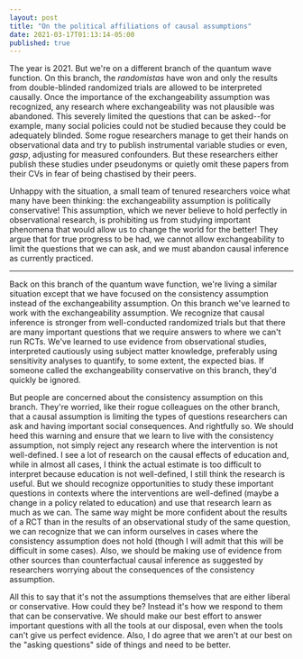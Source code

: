 ```yaml
---
layout: post
title: "On the political affiliations of causal assumptions"
date: 2021-03-17T01:13:14-05:00
published: true
---
```


The year is 2021. But we're on a different branch of the quantum wave function. On this branch, the _randomistas_ have won and only the results from double-blinded randomized trials are allowed to be interpreted causally. Once the importance of the exchangeability assumption was recognized, any research where exchangeability was not plausible was abandoned.  This severely limited the questions that can be asked--for example, many social policies could not be studied because they could be adequately blinded. Some rogue researchers manage to get their hands on observational data and try to publish instrumental variable studies or even, _gasp_, adjusting for measured confounders. But these researchers either publish these studies under pseudonyms or quietly omit these papers from their CVs in fear of being chastised by their peers.

Unhappy with the situation, a small team of tenured researchers voice what many have been thinking: the exchangeability assumption is politically conservative! This assumption, which we never believe to hold perfectly in observational research, is prohibiting us from studying important phenomena that would allow us to change the world for the better! They argue that for true progress to be had, we cannot allow exchangeability to limit the questions that we can ask, and we must abandon causal inference as currently practiced.

***

Back on this branch of the quantum wave function, we're living a similar situation except that we have focused on the consistency assumption instead of the exchangeability assumption. On this branch we've learned to work with the exchangeability assumption. We recognize that causal inference is stronger from well-conducted randomized trials but that there are many important questions that we require answers to where we can't run RCTs. We've learned to use evidence from observational studies, interpreted cautiously using subject matter knowledge, preferably using sensitivity analyses to quantify, to some extent, the expected bias. If someone called the exchangeability conservative on this branch, they'd quickly be ignored.

But people are concerned about the consistency assumption on this branch. They're worried, like their rogue colleagues on the other branch, that a causal assumption is limiting the types of questions researchers can ask and having important social consequences. And rightfully so. We should heed this warning and ensure that we learn to live with the consistency assumption, not simply reject any research where the intervention is not well-defined. I see a lot of research on the causal effects of education and, while in almost all cases, I think the actual estimate is too difficult to interpret because education is not well-defined, I still think the research is useful. But we should recognize opportunities to study these important questions in contexts where the interventions are well-defined (maybe a change in a policy related to education) and use that research learn as much as we can. The same way might be more confident about the results of a RCT than in the results of an observational study of the same question, we can recognize that we can inform ourselves in cases where the consistency assumption does not hold (though I will admit that this will be difficult in some cases). Also, we should be making use of evidence from other sources than counterfactual causal inference as suggested by researchers worrying about the consequences of the consistency assumption. 

All this to say that it's not the assumptions themselves that are either liberal or conservative. How could they be? Instead it's how we respond to them that can be conservative. We should make our best effort to answer important questions with all the tools at our disposal, even when the tools can't give us perfect evidence. Also, I do agree that we aren't at our best on the "asking questions" side of things and need to be better.


